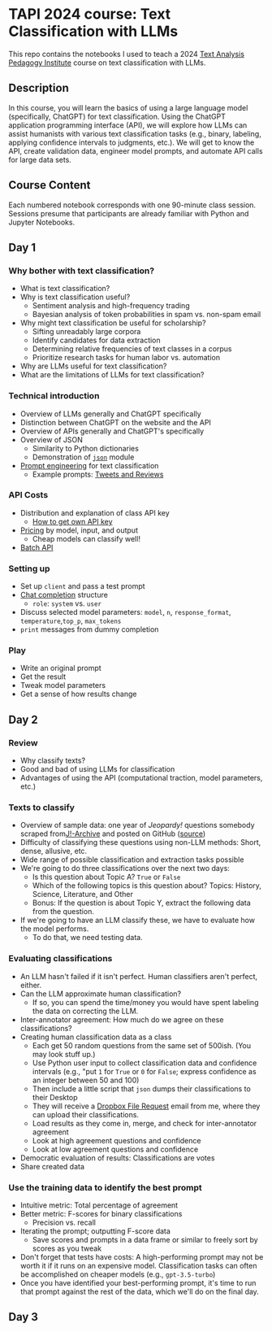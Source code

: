 # TAPI 2024 course: Text Classification with LLMs

This repo contains the notebooks I used to teach a 2024 [Text Analysis Pedagogy Institute](https://www.ithaka.org/constellate/text-analysis-pedagogy-institute/) course on text classification with LLMs.

## Description

In this course, you will learn the basics of using a large language model (specifically, ChatGPT) for text classification. Using the ChatGPT application programming interface (API), we will explore how LLMs can assist humanists with various text classification tasks (e.g., binary, labeling, applying confidence intervals to judgments, etc.). We will get to know the API, create validation data, engineer model prompts, and automate API calls for large data sets.

## Course Content

Each numbered notebook corresponds with one 90-minute class session. Sessions presume that participants are already familiar with Python and Jupyter Notebooks.

## Day 1

### Why bother with text classification?

- What is text classification?
- Why is text classification useful?
  - Sentiment analysis and high-frequency trading
  - Bayesian analysis of token probabilities in spam vs. non-spam email
- Why might text classification be useful for scholarship?
  - Sifting unreadably large corpora
  - Identify candidates for data extraction
  - Determining relative frequencies of text classes in a corpus
  - Prioritize research tasks for human labor vs. automation
- Why are LLMs useful for text classification?
- What are the limitations of LLMs for text classification?

### Technical introduction

- Overview of LLMs generally and ChatGPT specifically
- Distinction between ChatGPT on the website and the API
- Overview of APIs generally and ChatGPT's specifically
- Overview of JSON
  - Similarity to Python dictionaries
  - Demonstration of [`json`](https://docs.python.org/3/library/json.html#module-json) module
- [Prompt engineering](https://platform.openai.com/docs/guides/prompt-engineering/prompt-engineering) for text classification
  - Example prompts: [Tweets and Reviews](https://platform.openai.com/examples/default-tweet-classifier)

### API Costs

- Distribution and explanation of class API key
  - [How to get own API key](https://help.openai.com/en/articles/7039783-how-can-i-access-the-chatgpt-api)
- [Pricing](https://openai.com/api/pricing/) by model, input, and output
  - Cheap models can classify well!
- [Batch API](https://platform.openai.com/docs/guides/batch/batch-api)

### Setting up

- Set up `client` and pass a test prompt
- [Chat completion](https://platform.openai.com/docs/api-reference/chat/create) structure
  - `role`: `system` vs. `user`
- Discuss selected model parameters: `model`, `n`, `response_format`, `temperature`,`top_p`, `max_tokens`
- `print` messages from dummy completion

### Play

- Write an original prompt
- Get the result
- Tweak model parameters
- Get a sense of how results change

## Day 2

### Review

- Why classify texts?
- Good and bad of using LLMs for classification
- Advantages of using the API (computational traction, model parameters, etc.)

### Texts to classify

- Overview of sample data: one year of *Jeopardy!* questions somebody scraped from[J!-Archive](https://j-archive.com) and posted on GitHub ([source](https://github.com/amwagner19/jarchive-clues))
- Difficulty of classifying these questions using non-LLM methods: Short, dense, allusive, etc.
- Wide range of possible classification and extraction tasks possible
- We're going to do three classifications over the next two days:
  - Is this question about Topic A? `True` or `False`
  - Which of the following topics is this question about? Topics: History, Science, Literature, and Other
  - Bonus: If the question is about Topic Y, extract the following data from the question.
- If we're going to have an LLM classify these, we have to evaluate how the model performs.
  - To do that, we need testing data.

### Evaluating classifications

- An LLM hasn't failed if it isn't perfect. Human classifiers aren't perfect, either.
- Can the LLM approximate human classification?
  - If so, you can spend the time/money you would have spent labeling the data on correcting the LLM.
- Inter-annotator agreement: How much do we agree on these classifications?
- Creating human classification data as a class
  - Each get 50 random questions from the same set of 500ish. (You may look stuff up.)
  - Use Python user input to collect classification data and confidence intervals (e.g., "put `1` for `True` or `0` for `False`; express confidence as an integer between 50 and 100)
  - Then include a little script that `json` dumps  their classifications to their Desktop
  - They will receive a [Dropbox File Request](https://help.dropbox.com/share/create-file-request) email from me, where they can upload their classifications.
  - Load results as they come in, merge, and check for inter-annotator agreement
  - Look at high agreement questions and confidence
  - Look at low agreement questions and confidence
- Democratic evaluation of results: Classifications are votes
- Share created data

### Use the training data to identify the best prompt

- Intuitive metric: Total percentage of agreement
- Better metric: F-scores for binary classifications
  - Precision vs. recall
- Iterating the prompt; outputting F-score data
  - Save scores and prompts in a data frame or similar to freely sort by scores as you tweak
- Don't forget that tests have costs: A high-performing prompt may not be worth it if it runs on an expensive model. Classification tasks can often be accomplished on cheaper models (e.g., `gpt-3.5-turbo`)
- Once you have identified your best-performing prompt, it's time to run that prompt against the rest of the data, which we'll do on the final day.

## Day 3
